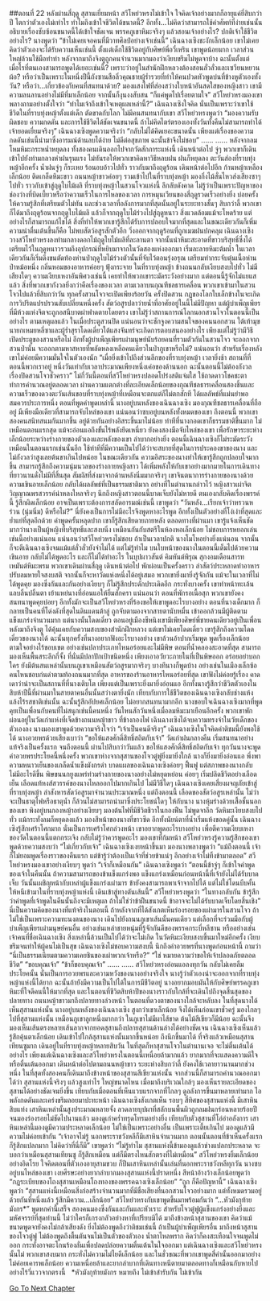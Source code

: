 ##ตอนที่ 22 หลังผ่านสี่ฤดู สุสานเยี่ยมหน้า
สวีโหย่วหรงไม่เข้าใจ ใจคิดเจ้าอย่างมากก็อายุแค่ยี่สิบกว่าปี โตกว่าตัวเองไม่เท่าไร ทำไมถึงเข้าใจชีวิตได้ขนาดนี้? อีกทั้ง...ไม่คิดว่าสามารถใช้คำศัพท์ที่ง่ายเช่นนั้น อธิบายเรื่องซับซ้อนขนาดนี้ได้เข้าใจชัดเจน พรรคภูเขาหิมะจริงๆ แล้วสอนเจ้าอย่างไร? ปกติเจ้าใช้ชีวิตอย่างไร?
นางพูดว่า “ข้าไม่เคยเจอคนที่มีวาทศิลป์อย่างเจ้าเช่นนี้”
เฉินฉางเซิงชะงักเล็กน้อย เขาไม่เคยคิดว่าตัวเองจะได้รับความเห็นเช่นนี้ ตั้งแต่เด็กใช้ชีวิตอยู่กับศิษย์พี่อวี๋เหริน เขาพูดน้อยมาก เวลาส่วนใหญ่ล้วนใช้มือทำท่า หลังจากมาถึงจิงตูถูกคนจำนวนมากมองว่าเงียบขรึมไม่พูดจาบ้าง ฉะนั้นตั้งแต่เมื่อไรที่ตนเองสามารถพูดได้เยอะเช่นนี้? เพราะว่าอยู่ในสำนักฝึกหลวงต้องสอนลั่วลั่วและเซวียนหยวนผ้อ? หรือว่าเป็นเพราะในหนึ่งปีนี้ถังซานสือลิ่วคุณชายผู้ร่ำรวยที่ทำให้คนปวดหัวพูดบ่นที่ข้างหูตัวเองทั้งวัน? หรือว่า...เกี่ยวข้องกับคนที่สนทนาด้วย?
มองแสงไฟที่ส่องสว่างใบหน้าอันสดใสของหญิงสาว เขามีความลนลานอย่างไม่มีที่มาเล็กน้อย จากนั้นก็งุนงงสับสน “ก็แค่พูดไปเรื่อยตามใจ”
สวีโหย่วหรงมองเขาพลางถามอย่างตั้งใจว่า “ทำไมเจ้าถึงเข้าใจเหตุผลเหล่านี้?”
เฉินฉางเซิงใจคิด นั่นเป็นเพราะว่าเขาใช้ชีวิตในที่ราบทุ่งหญ้าตั้งแต่เด็ก ตัดขาดกับโลก ไม่มีคนสนทนากับเขา
สวีโหย่วหรงพูดว่า “มองความรับผิดชอบ ความกดดัน และการใช้ชีวิตได้ชัดเจนขนาดนี้ ถ้าไม่คิดไตร่ตรองเองทั้งวันทั้งคืนไม่สามารถทำได้ เจ้ายอดเยี่ยมจริงๆ”
เฉินฉางเซิงพูดความจริงว่า “กลับไม่ได้คิดเยอะขนาดนั้น เพียงแต่เรื่องของความกดดันเช่นนี้นำมาซึ่งอารมณ์ด้านลบได้ง่าย ไม่ดีต่อสุขภาพ ฉะนั้นข้าจึงไม่ชอบ”
......
......
หลังจากลมโหมหิมะกระหน่ำหยุดลง ทั้งสองคนเดินออกไปจากวัดสักการะแห่งนี้ เดินหน้าต่อไป
จู่ๆ พวกเขาก็เดินเข้าไปยังท่ามกลางห่าฝนรุนแรง
ไม่ทันรอให้พวกเขาคิดหาวิธีหลบฝน ฝนก็หยุดลง
ตะวันส่องที่ราบทุ่งหญ้าอีกครั้ง น้ำฝนจู่ๆ ก็ระเหย ร้อนอบอ้าวไปทั่ว ราวกับมาถึงฤดูร้อน
เดินหน้าต่อไปอีก ก้านหญ้าเหลืองเล็กน้อย ติดเกล็ดหิมะขาว ถนนหญ้าขาวค่อยๆ รวมเข้าไปในที่ราบทุ่งหญ้า มองกิ่งไม้สั่นไหวส่งเสียงซาๆ ไปทั่ว ราวกับเข้าสู่ฤดูใบไม้ผลิ
ที่ราบทุ่งหญ้าในสวนโจวแห่งนี้ ลึกลับดังคาด ไม่รู้ว่าเป็นเพราะปัญหาของช่องว่างที่บิดเบี้ยวหรือว่าความเร็วในการไหลของเวลา การหมุนเวียนของสี่ฤดูรวดเร็วอย่างยิ่ง บ่อยครั้งให้ความรู้สึกที่เตรียมตัวไม่ทัน และช่วงเวลาที่อลังการมากที่สุดนั้นอยู่ในระยะทางสั้นๆ สิบกว่าลี้ พวกเขาก็ได้มาถึงฤดูร้อนจากฤดูใบไม้ผลิ แล้วก็จากฤดูใบไม้ร่วงไปสู่ฤดูหนาว
สิ่งแวดล้อมแม้จะโหดร้าย แต่อย่างไรก็สามารถแก้ไขได้ สิ่งที่ทำให้พวกเขารู้สึกได้รับการปลอบใจมากที่สุดและในขณะเดียวกันก็เพิ่มความน่าตื่นเต้นขึ้นก็คือ ไม่พบสัตว์อสูรสักตัวอีก
วิ่งออกจากฤดูร้อนที่ถูกเมฆฝนปกคลุม เฉินฉางเซิงวางสวีโหย่วหรงลงท่ามกลางดอกไม้ฤดูใบไม้ผลิที่ละลานตา จากนั้นนำหิมะสะอาดที่ขาวบริสุทธิ์ซึ่งได้เตรียมไว้ในฤดูหนาวรวมถึงอุปกรณ์ที่หยิบมาจากในวัดสองแห่งออกมา เริ่มละลายหิมะต้มน้ำ ในเวลาเดียวกันก็เริ่มดึงขนตัดท้องห่านป่าฤดูใบไม้ร่วงตัวนั้นที่จับไว้ตอนรุ่งอรุณ เตรียมทำกระจับตุ๋นเนื้อห่านป่าหม้อหนึ่ง
กลิ่นหอมของอาหารค่อยๆ ฟุ้งกระจาย ในที่ราบทุ่งหญ้า ข้างถนนกลับเงียบสงบไปทั่ว ไม่มีเสียงใดๆ
ความเงียบเหงาอันพิศวงเช่นนี้ เคยทำให้พวกเขาระมัดระวังอย่างมาก แต่ตอนนี้รู้จักไม่แยแสแล้ว
สิ่งที่พวกเขากังวลยิ่งกว่าคือเรื่องของเวลา ตามเวลาบนกุณฑีชลธารเคลื่อน พวกเขาเข้ามาในสวนโจวไปแล้วยี่สิบกว่าวัน ทุกครั้งสวนโจวจะเปิดเพียงร้อยวัน ครั้งปิดสวน กฎของโลกใบเล็กข้างในจะเกิดการวิปริตแปรปรวนสับเปลี่ยนหนึ่งครั้ง สัตว์อสูรปลาว่ายน้ำที่อาศัยอยู่ในนี้ไม่มีปัญหา แต่ผู้บำเพ็ญเพียรที่มีห้วงแห่งจิตจะถูกอสนีบาตผ่าฟาดตายโดยตรง
เขาไม่รู้ว่าสถานการณ์โลกนอกสวนโจวในตอนนี้เป็นอย่างไร ตามเหตุผลแล้ว ในเมื่อประตูสวนปิด แน่นอนว่าจะชักจูงความสนใจของคนนอกสวน ใต้เท้ามุขนายกเหมยหลี่ซาและผู้ร่ำสุราโดดเดี่ยวใต้แสงจันทร์จะเกิดการตอบสนองอย่างไร เพียงแต่ไม่รู้ว่ามีวิธีเปิดประตูของสวนหรือไม่ อีกทั้งผู้บำเพ็ญเพียรเผ่ามนุษย์นับร้อยคนที่รวมตัวกันในสวนโจว จะออกจากสวนป่านั่น จะออกตามหาสหายที่พลัดหลงเหลือคนเดียวในป่าภูเขาหรือไม่?
แน่นอนว่า สำหรับเรื่องหลังเขาไม่ค่อยมีความมั่นใจในตัวเองนัก
“เมื่อยิ่งเข้าไปถึงส่วนลึกของที่ราบทุ่งหญ้า เวลายิ่งช้า สถานที่ที่ตอนนี้พวกเราอยู่ หนึ่งวันเท่ากับเวลาประมาณเพียงหนึ่งเค่อของด้านนอก ฉะนั้นตอนนี้ไม่ต้องกังวลเรื่องปิดสวนโจวชั่วคราว” ไม่กี่วันนี้ตอนที่สวีโหย่วหรงปลอดโปร่งสติแจ่มใส ใช้ถาดดาวโชคชะตาทำการคำนวณอยู่ตลอดเวลา ผ่านความแตกต่างที่ละเอียดเล็กน้อยของกุณฑีชลธารเคลื่อนสองชิ้นและความเร็วของดวงตะวันเส้นขอบที่ราบทุ่งหญ้าที่เหมือนจะตกแต่ก็ไม่ตกสักที ได้ผลลัพธ์ที่แม่นยำพอสมควรประการหนึ่ง
ตอนที่พูดคำพูดเหล่านี้ นางอยู่บนหลังของเฉินฉางเซิง มองกุณฑีชลธารเคลื่อนที่ถืออยู่ มีเพียงมือเดียวที่สามารถจับไหล่ของเขา แน่นอนว่าซบอยู่บนหลังทั้งหมดของเขา
ถึงตอนนี้ พวกเขาสองคนสนิทสนมกันมากขึ้น อยู่ด้วยกันอย่างอิสระขึ้นมาไม่น้อย ท่าทีที่นางกอดเขาก็ธรรมชาติขึ้นมาก ไม่เหมือนตอนแรกสุด แม้จะอ่อนแอถึงขั้นไร้พลังยึดเหนี่ยว ยังคงสองมือจับไหล่ของเขา เพื่อรักษาระยะห่างเล็กน้อยระหว่างร่างกายของตัวเองและหลังของเขา ลำบากอย่างยิ่ง
ตอนนี้เฉินฉางเซิงก็ไม่ระมัดระวังเหมือนในตอนแรกเช่นนั้นอีก ใช้ท่าทีที่มีความเป็นไปได้ว่าจะสบายที่สุดในการประคองขาของนาง และไม่กังวลว่าสูงเลยต้นขาเกินไปหน่อย
ในขณะเดียวกัน ความอิสระของนางทำให้เขารู้สึกถูกปลอบใจมากขึ้น สามารถรู้สึกถึงความนุ่มนวลของร่างกายหญิงสาว ได้เพิ่มพลังให้กับเขาอย่างมากมายในการเดินทางที่ยาวนานดั่งไม่มีที่สิ้นสุด
สัมผัสที่ส่งมาจากด้านหลังนิ่มมากจริงๆ เขาจินตนาการร่างกายของนางด้วยความเขินอายเล็กน้อย กลับได้ผลลัพธ์ที่เป็นธรรมชาติมาก อย่างที่ในตำนานกล่าวไว้ หญิงสาวเผ่าจิตวิญญาณพรสวรรค์น่าหลงใหลจริงๆ
นึกถึงหญิงสาวตอนนี้บาดเจ็บยังไม่หายดี ตนเองกลับคิดเรื่องพรรค์นี้ รู้สึกผิดเล็กน้อย อาจเป็นเพราะต้องการสลัดอารมณ์เช่นนี้ เขาพูดว่า “วันหลัง...เรียกเจ้าว่าหรวนหร่วน (นุ่มนิ่ม) ดีหรือไม่?”
นี่ยังคงเป็นการไม่มีอะไรจึงพูดหาอะไรพูด อีกทั้งเป็นตัวอย่างที่โง่เง่าที่สุดและย่ำแย่ที่สุดอีกด้วย คำพูดครั้นหลุดปาก เขาก็รู้สึกเสียดายภายหลัง
ตลอดทางที่ผ่านมา เขารู้แจ้งเห็นชัดมากว่านางเป็นผู้หญิงที่บริสุทธิ์และสงบนิ่ง เหมือนกันกับสตรีในห้องหอเล็กน้อย ไม่ชอบการหยอกเล่นเช่นนี้อย่างแน่นอน
แน่นอนว่าสวีโหย่วหรงไม่ชอบ ถ้าเป็นเวลาปกติ นางโมโหอย่างยิ่งแน่นอน จากนั้นก็จะตีเฉินฉางเซิงจนแม้แต่ลั่วลั่วยังจำไม่ได้
แต่ไม่รู้ทำไม บนใบหน้าของนางในตอนนี้เต็มไปด้วยความเขินอาย กลับไม่ได้พูดอะไร และก็ไม่ได้ทำอะไร
ในบุปผาวสันต์ คิมหันต์พิรุณ สุกงอมเดือนสารท เหมันต์หิมะพรม พวกเขาเดินผ่านสี่ฤดู เดินหน้าต่อไป พักผ่อนเป็นครั้งคราว ล่าสัตว์ประหลาดทำอาหาร ปรับลมหายใจสงบสติ จากนั้นก็จะหาวัดแห่งหนึ่งได้อยู่เสมอ พวกเขายิ่งมายิ่งรู้จักกัน แม้จะในเวลาที่ไม่ได้พูดคุย มองซึ่งกันและกันอย่างเงียบๆ ก็ไม่รู้สึกประดักประเดิดอีก กระทั่งบางครั้ง เขาทำหน้าทะเล้นแลบลิ้นปลิ้นตา เย้าแหย่นางที่อ่อนแอให้ยิ้มสักครา
แน่นอนว่า ตอนที่พักรอเนื้อสุก พวกเขายังคงสนทนาพูดคุยบ่อยๆ อีกทั้งมักจะเป็นสวีโหย่วหรงที่ร้องขอให้เขาพูดอะไรบางอย่าง ตอนที่นางเด็กมาก ก็กลายเป็นคนที่โด่งดังที่สุดในดินแดนต้าลู่ ถูกจับตามองจากสายตานับหมื่น เข้าออกล้วนมีผู้ติดตามแข็งแกร่งจำนวนมาก แต่นางนั้นโดดเดี่ยว ตอนอยู่เมืองซีหนิงเขามีเพียงศิษย์พี่ชายคนเดียวอยู่เป็นเพื่อน หลังมาถึงจิงตู ได้คุ้นเคยกับความสงบของสำนักฝึกหลวง แต่เขาไม่เคยโดดเดี่ยว เขารู้สึกถึงความโดดเดี่ยวของนางได้ ฉะนั้นทุกครั้งที่นางอยากฟังอะไรบางอย่าง เขาล้วนอ้าปากเริ่มพูด พูดเรื่องเล็กน้อยตามใจอย่างไร้ขอบเขต อย่างเช่นปลาประเภทไหนอร่อยและไม่มีพิษ ตอนที่น้ำคลองสะอาดที่สุด สามารถมองเห็นพื้นสระลึกกี่จั้ง ที่นั่นมีปลาปักเป้าชนิดหนึ่ง เพียงเอาอวัยวะภายในที่เป็นพิษออก อร่อยอย่าบอกใคร ยังมีต้นสนเหล่านั้นบนภูเขาเหมือนสัตว์อสูรมากจริงๆ
บางทีนางก็พูดบ้าง อย่างเช่นในเมืองเล็กซ้อคนไหนชอบก่นด่าตามท้องถนนมากที่สุด อาหารของร้านอาหารไหนอร่อยที่สุด เขาฟังไม่ค่อยรู้เรื่อง คาดเดาว่าน่าจะเป็นสถานที่ที่นางเติบโต เพียงแต่เป็นเพราะยิ่งมายิ่งอ่อนแอ อีกทั้งนางรู้สึกว่าชีวิตตัวเองในสิบห้าปีนี้ที่ผ่านมาในสายตาคนอื่นนั้นสว่างตายิ่งนัก เทียบกับการใช้ชีวิตของเฉินฉางเซิงกลับช่างแห้งแล้งไร้รสชาติเช่นนั้น ฉะนั้นรู้สึกอัปยศเล็กน้อย ไม่อยากสนทนามากอีก
นางขอบใจเฉินฉางเซิงมากที่พูดคุยเป็นเพื่อนกับคนที่ไม่สนุกเช่นนี้คนหนึ่ง
วันไหนสักวันหนึ่งเมื่อลมหิมะมาเยือนอีกครั้ง พวกเขาพักผ่อนอยู่ในวัดเก่าแห่งที่เจ็ดข้างถนนหญ้าขาว
ที่ข้างกองไฟ เฉินฉางเซิงได้จบความทรงจำในวัยเด็กของตัวเองลง
นางมองเขาพูดด้วยความจริงใจว่า “เจ้าเป็นคนดีจริงๆ”
เฉินฉางเซิงในใจคิดคำติชมนี้ยังพอใช้ได้
นางอวยพรด้วยเสียงเบาว่า “ขอให้แสงศักดิ์สิทธิ์สถิตกับเจ้า”
วัดเก่าฝนกลางคืน เริ่มสนทนาอย่างแท้จริงเป็นครั้งแรก จนถึงตอนนี้ ผ่านไปสิบกว่าวันแล้ว
ขอให้แสงศักดิ์สิทธิ์สถิตกับเจ้า
ทุกวันนางจะพูดคำอวยพรประโยคนี้หนึ่งครั้ง
พวกเขาห่างจากสุสานของโจวตู๋ฟูยิ่งมายิ่งใกล้ นางก็ยิ่งมายิ่งอ่อนแอ
พึ่งพาความหนาวเย็นของเกล็ดน้ำแข็งมังกรดำ บาดแผลของเฉินฉางเซิงค่อยๆ ฟื้นฟู แต่สภาพของนางกลับไม่มีอะไรดีขึ้น พิษขนนกยูงแพร่ท่วมร่างกายของนางอย่างไม่หยุดหย่อน ค่อยๆ เริ่มปลิดชีวิตอย่างเลือดเย็น เลือดแท้หงส์สวรรค์ของนางไหลออกไปมากเกินไป ไม่มีวิธีใดๆ เฉินฉางเซิงเคยเสี่ยงผจญภัยเข้าสู่ที่ราบทุ่งหญ้า ล่าสังหารสัตว์อสูรมาจำนวนประมาณหนึ่ง แต่ถึงตอนนี้ เลือดของสัตว์อสูรเหล่านั้น ไม่ว่าจะเป็นธาตุไฟหรือธาตุน้ำ ก็ล้วนไม่สามารถนำมาซึ่งประโยชน์ใดๆ ให้กับนาง
นางหุ้มร่างด้วยเสื้อชั้นนอกของเขา พิงอยู่บนกองหญ้าอย่างเงียบๆ มองต้นไฟที่มีชีวิตชีวาในกองฟืน ไม่พูดจาอีก
วัดหิมะเงียบสงบไปทั่ว แม้กระทั่งลมก็หยุดลงแล้ว
มองสีหน้าของนางที่ขาวซีด อีกทั้งนัยน์ตาที่น้ำเริ่มแห้งขอดคู่นั้น เฉินฉางเซิงรู้สึกเศร้าโศกมาก
นั่นเป็นการเศร้าโศกล่วงหน้า
เขาอยากพูดอะไรบางอย่าง เพื่อตีความเงียบเหงาของวัดในตอนนี้แตกกระเจิง กลับไม่รู้ว่าควรพูดอะไร
มองเขาที่ก้มหน้า สวีโหย่วหรงรู้ความรู้สึกของเขา พูดด้วยความสงบว่า “ไม่เกี่ยวกับเจ้า”
เฉินฉางเซิงเงยหน้าขึ้นมา มองนางพลางพูดว่า “แม้ถึงตอนนี้ เจ้าก็ไม่ยอมพูดเรื่องราวของคืนแรก แต่ข้ารู้ว่าต้องเป็นเจ้าที่ช่วยข้าแน่ๆ อีกอย่างเจ้าไม่ทิ้งข้ามาตลอด”
สวีโหย่วหรงมองเขาอย่างเงียบๆ พูดว่า “เจ้าก็เหมือนกัน”
เฉินฉางเซิงพูดว่า “ตอนนี้ข้าจู่ๆ ก็เข้าใจคำพูดของเจ้าในคืนนั้น ถ้าความสามารถของข้าแข็งแกร่งพอ แข็งแกร่งเหมือนก่อนหน้านี้ที่เจ้ายังไม่ได้รับบาดเจ็บ วันนั้นเผชิญหน้ากับเหล่าผู้แข็งแกร่งเผ่ามาร ข้ายังคงสามารถพาเจ้าจากไปได้ แต่ไม่ใช่โดนบีบคั้นให้หนีเข้ามาในที่ราบทุ่งหญ้าแห่งนี้ เดินเข้าสู่ทางตันเส้นนี้”
สวีโหย่วหรงพูดว่า “ในทางกลับกัน ข้ารู้สึกว่าคำพูดที่เจ้าพูดในคืนนั้นถึงจะมีเหตุผล ถ้าไม่ใช่ว่าข้าฝืนขนาดนี้ ข้าอาจจะไม่ได้รับบาดเจ็บโดยสิ้นเชิง”
นี่เป็นความคิดของนางที่แท้จริงในตอนนี้ ถ้าหลังจากที่ได้สังเกตเห็นร่องรอยของเผ่ามารในสวนโจว ถ้าไม่ใช่เป็นเพราะความทะนงตนของนาง เดินไปยังถนนภูเขาเส้นนั้นคนเดียว แต่เลือกที่จะร่วมมือกับผู้บำเพ็ญเพียรเผ่ามนุษย์คนอื่น อย่างเช่นเหล่าชายหนุ่มที่รู้จักกันดีของพรรคกระบี่หลีซาน หรืออย่างเช่นเจ้าคนที่ชื่อเฉินฉางเซิง สิ่งเหล่านี้ล้วนเป็นไปได้ว่าจะไม่เกิด
ในวัดหิมะเงียบสงบขึ้นมาใหม่อีกครั้ง เงียบขรึมจนทำให้ผู้คนไม่เป็นสุข
เฉินฉางเซิงไม่ชอบความสงบนี้ นึกถึงคำอวยพรที่นางพูดก่อนหน้านี้ ถามว่า “นี่เป็นธรรมเนียมตามความเคยชินของเผ่าพวกเจ้าหรือ?”
“ใช่ หมายความว่าขอให้เจ้าปลอดภัยตลอดชีวิต”
“ขอบคุณเจ้า”
“ข้าก็ขอบคุณเจ้า”
......
......
สวีโหย่วหรงอ่อนแอลงทุกวัน กลับไม่เคยลืมประโยคนั้น
นั่นเป็นการอวยพรและความหวังของนางอย่างจริงใจ
นางรู้ว่าตัวเองน่าจะออกจากที่ราบทุ่งหญ้าแห่งนี้ได้ยาก ฉะนั้นถ้ายังมีความเป็นไปได้ในการมีชีวิตอยู่ นางอยากมอบมันให้กับศิษย์พรรคภูเขาหิมะที่ใจดีคนนี้ให้มากที่สุด
และในตอนที่ชีวิตสิบห้าปีของนางราวกับใกล้ที่จะเดินไปถึงจุดสิ้นสุดของปลายทาง ถนนหญ้าขาวมาถึงปลายทางล่วงหน้า
ในตอนที่ดวงตาของนางใกล้จะหลับลง ในที่สุดนางได้เห็นสุสานแห่งนั้น
นางอยู่บนหลังของเฉินฉางเซิง สูงกว่าเขาเล็กน้อย จึงได้เห็นก่อนเขาชั่วครู่
มองไกลๆ ไปที่สุสานแห่งนั้น เหมือนภูเขาลูกหนึ่งมากกว่า ในภูเขาไม่มีผาไส้ขาด ต้นไม้สีเขียวก็มีน้อย ฉะนั้นจึงมองเห็นเส้นตรงหลายเส้นลากจากยอดสุสานถึงปลายสุสานด้านล่างได้อย่างชัดเจน
เฉินฉางเซิงเห็นแล้วรู้สึกคุ้นตาเล็กน้อย เดินเข้าไปใกล้สุสานแห่งนั้นมากขึ้นหน่อย ถึงนึกขึ้นมาได้ ที่จริงแล้วเหมือนสุสานเทียนซูมาก
เดินอยู่ในที่ราบทุ่งหญ้าหลายสิบวัน ในที่สุดก็หาสุสานโจวในตำนานเจอ จะไม่ตื่นเต้นได้อย่างไร เพียงแต่เฉินฉางเซิงและสวีโหย่วหรงในตอนนี้เหนื่อยล้ามากแล้ว ยากมากที่จะแสดงความดีใจหรือตื่นเต้นออกมา
เดินหน้าต่อไปตามถนนหญ้าขาว ระยะห่างสิบกว่าลี้ ยังคงใช้เวลายาวนานมากช่วงหนึ่ง ในที่สุดทั้งสองคนก็เดินมาถึงข้างหน้าของสุสานสีเขียวแห่งนั้น
จากส่วนนี้ก็สามารถคำนวณออกมาได้ว่า สุสานแห่งนี้จริงๆ แล้วสูงเท่าไร ใหญ่ขนาดไหน
เมื่อมาถึงบริเวณใกล้ๆ มองเห็นรายละเอียดของสุสานได้อย่างชัดเจนยิ่งขึ้น เทียบกับเมื่อตอนที่เห็นแวบแรกจากที่ไกลๆ ดูอลังการขึ้นมาหลายเท่ามาก ไอพลังกดดันและเคร่งขรึมลอยมาปะทะหน้า
เฉินฉางเซิงสังเกตเห็น รอบๆ สี่ทิศของสุสานแห่งนี้ มีเสาหินสิบแท่ง เสาหินเหล่านั้นสูงประมาณหลายจั้ง ลวดลายบุปผาที่สลักบนพื้นผิวถูกลมฝนกร่อนหลายร้อยปีจนมองร่องรอยไม่ชัดไปนานแล้ว มองดูเก่าคร่ำทรุดโทรมอย่างยิ่ง เทียบกับตัวสุสานที่โอ่อ่าอลังการ เสาหินเหล่านี้มองดูมีความประหลาดเล็กน้อย ไม่ใช่เป็นเพราะอย่างอื่น เป็นเพราะเตี้ยเกินไป มองดูแล้วมีความไม่ค่อยเข้ากัน
“เจ้าอาจไม่รู้ นอกพระราชวังหลีก็มีเสาหินจำนวนมาก ตอนนั้นตอนที่ข้าเห็นครั้งแรกก็รู้สึกแปลกมาก ไม่คิดว่าที่นี่ก็มี”
เขาพูดว่า “ไม่รู้ทำไม สุสานแห่งนี้ข้ามองดูแล้วช่างแปลกประหลาด จะบอกว่าเหมือนสุสานเทียนซู ก็รู้สึกเหมือน แต่ก็มีตรงไหนสักตรงที่ไม่เหมือน”
สวีโหย่วหรงยิ้มเล็กน้อยอย่างอิดโรย ใจคิดตอนที่ตัวเองอายุสามขวบ ก็ปีนเสาหินเหล่านั้นเล่นที่นอกพระราชวังหลีทุกวัน
นางซบอยู่บนไหล่ของเขา เงยศีรษะอย่างยากลำบากมองสุสานแห่งนี้ปราดหนึ่ง สีหน้าอ้างว้างเล็กน้อยพูดว่า “กฎระเบียบของโถงสุสานเหมือนโถงทองของพรรคฉางเซิงเล็กน้อย”
“ถูก ก็คือปัญหานี้” เฉินฉางเซิงพูดว่า “สุสานแห่งนี้เหมือนสิ่งก่อสร้างจำนวนมากที่มีชื่อเสียงที่นอกสวนโจวอย่างมาก แต่ทั้งหมดรวมอยู่ด้วยกันที่หนึ่งแล้ว รู้สึกมีความ…เล็กน้อย”
สวีโหย่วหรงกับเขาพูดขึ้นมาพร้อมกันว่า “...หัวมังกุท้ายมังกร*”
พูดหกคำนี้เสร็จ สองคนมองซึ่งกันและกันและหัวเราะ
สำหรับโจวตู๋ฟูผู้แข็งแกร่งอย่างยิ่งและมหัศจรรย์ที่สุดท่านนี้ ไม่ว่าใครก็เกรงกลัวอย่างหาที่เปรียบมิได้ มาถึงข้างหน้าสุสานของเขา คิดว่าแม้ขนาดพูดจายังคงไม่กล้าเสียงดัง ยิ่งไม่ต้องพูดถึงว่าติชมเช่นนี้
ถ้าเป็นผู้บำเพ็ญเพียรอื่น มาถึงหน้าสุสานของโจวตู๋ฟู ไม่ต้องพูดถึงตื้นตันจนไม่เป็นตัวของตัวเอง น้ำตาไหลพราก คิดว่าก็คงสะเทือนใจจนพูดไม่ออก กระทั่งอาจตะโกนร้องลั่นเพื่อปลดปล่อยความตื่นเต้นในใจออกมา
แต่เฉินฉางเซิงและสวีโหย่วหรงนั้นไม่ พวกเขาสงบมาก กระทั่งไม่ความไม่ไยดีเล็กน้อย
และในชั่วขณะที่พวกเขาพูดสี่คำนั้นออกมาอย่างไม่ค่อยเคารพเล็กน้อย ความเหนื่อยล้าและยากลำบากที่เดินทางหนีตายมาตลอดทางก็เหมือนกับหายไปอย่างไร้วี่แววจากตรงนี้
 
*หัวมังกุท้ายมังกร หมายถึง ไม่เข้าสำรับกัน ไม่เข้ากัน


[Go To Next Chapter]( ./307.md)